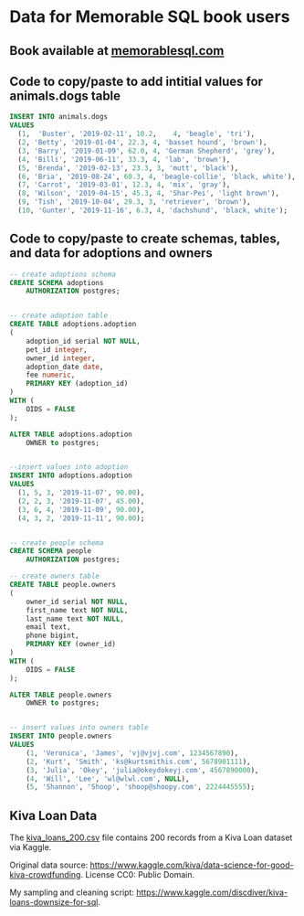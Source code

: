 # Data for Memorable SQL book users
## Book available at [memorablesql.com](https://memorablesql.com)

## Code to copy/paste to add intitial values for animals.dogs table

```sql
INSERT INTO animals.dogs 
VALUES 
  (1,  'Buster', '2019-02-11', 10.2,	4, 'beagle', 'tri'),
  (2, 'Betty', '2019-01-04', 22.3, 4, 'basset hound', 'brown'),
  (3, 'Barry', '2019-01-09', 62.0, 4, 'German Shepherd', 'grey'),
  (4, 'Billi', '2019-06-11', 33.3, 4, 'lab', 'brown'),
  (5, 'Brenda', '2019-02-13', 23.3, 3, 'mutt', 'black'),
  (6, 'Bria', '2019-08-24', 60.3, 4, 'beagle-collie', 'black, white'),
  (7, 'Carrot', '2019-03-01', 12.3, 4, 'mix', 'gray'),
  (8, 'Wilson', '2019-04-15', 45.3, 4, 'Shar-Pei', 'light brown'),
  (9, 'Tish', '2019-10-04', 29.3, 3, 'retriever', 'brown'),
  (10, 'Gunter', '2019-11-16', 6.3, 4, 'dachshund', 'black, white');
```


## Code to copy/paste to create schemas, tables, and data for adoptions and owners

```sql
-- create adoptions schema
CREATE SCHEMA adoptions
    AUTHORIZATION postgres;


-- create adoption table
CREATE TABLE adoptions.adoption
(
    adoption_id serial NOT NULL,
    pet_id integer,
    owner_id integer,
    adoption_date date,
    fee numeric,
    PRIMARY KEY (adoption_id)
)
WITH (
    OIDS = FALSE
);

ALTER TABLE adoptions.adoption
    OWNER to postgres;


--insert values into adoption
INSERT INTO adoptions.adoption
VALUES 
  (1, 5, 3, '2019-11-07', 90.00),
  (2, 2, 3, '2019-11-07', 45.00),
  (3, 6, 4, '2019-11-09', 90.00),
  (4, 3, 2, '2019-11-11', 90.00);


-- create people schema
CREATE SCHEMA people
    AUTHORIZATION postgres;

-- create owners table
CREATE TABLE people.owners
(
    owner_id serial NOT NULL,
    first_name text NOT NULL,
    last_name text NOT NULL,
    email text,
    phone bigint,
    PRIMARY KEY (owner_id)
)
WITH (
    OIDS = FALSE
);

ALTER TABLE people.owners
    OWNER to postgres;


-- insert values into owners table
INSERT INTO people.owners
VALUES 
    (1, 'Veronica', 'James', 'vj@vjvj.com', 1234567890),
	(2, 'Kurt', 'Smith', 'ks@kurtsmithis.com', 5678901111),
	(3, 'Julia', 'Okey', 'julia@okeydokeyj.com', 4567890000),
	(4, 'Will', 'Lee', 'wl@wlwl.com', NULL),
	(5, 'Shannon', 'Shoop', 'shoop@shoopy.com', 2224445555);
```


## Kiva Loan Data
The [kiva_loans_200.csv](https://github.com/discdiver/memorable-sql/blob/master/kiva_loans_200.csv) file contains 200 records from a Kiva Loan dataset via Kaggle.  

Original data source: https://www.kaggle.com/kiva/data-science-for-good-kiva-crowdfunding.
License CC0: Public Domain. 

My sampling and cleaning script: https://www.kaggle.com/discdiver/kiva-loans-downsize-for-sql.
